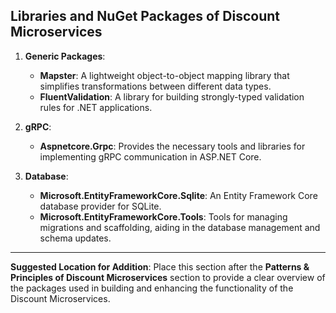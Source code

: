## Libraries and NuGet Packages of Discount Microservices

1. **Generic Packages**:
   - **Mapster**: A lightweight object-to-object mapping library that simplifies transformations between different data types.
   - **FluentValidation**: A library for building strongly-typed validation rules for .NET applications.

2. **gRPC**:
   - **Aspnetcore.Grpc**: Provides the necessary tools and libraries for implementing gRPC communication in ASP.NET Core.

3. **Database**:
   - **Microsoft.EntityFrameworkCore.Sqlite**: An Entity Framework Core database provider for SQLite.
   - **Microsoft.EntityFrameworkCore.Tools**: Tools for managing migrations and scaffolding, aiding in the database management and schema updates.

---

**Suggested Location for Addition**: Place this section after the **Patterns & Principles of Discount Microservices** section to provide a clear overview of the packages used in building and enhancing the functionality of the Discount Microservices.
